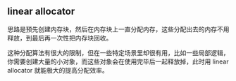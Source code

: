 ## linear allocator

思路是预先创建内存块，然后在内存块上一直分配内存，这些分配出去的内存不用释放，到最后再一次性把内存块回收。

这种分配算法有很大的限制，但在一些特定场景里却很有用，比如一些局部逻辑，你需要创建大量的小对象，而这些对象会在使用完毕后一起释放掉，此时用 linear allocator 就能极大的提高分配效率。